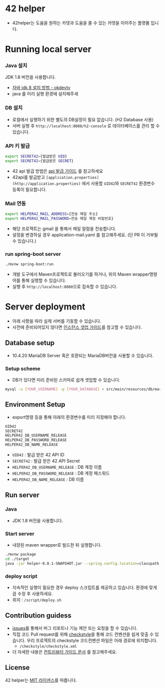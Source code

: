 # 42 helper

- 42helper는 도움을 원하는 카뎃과 도움을 줄 수 있는 카뎃을 이어주는 플랫폼 입니다.

# Running local server

### Java 설치

JDK 1.8 버전을 사용합니다.

- [자바 jdk 8 설치 방법 - okdevtv](https://okdevtv.com/mib/java)
- java 를 미리 실행 환경에 설치해주세

### DB 설치

- 로컬에서 실행하기 위한 별도의 DB설정이 필요 없습니다. (H2 Database 사용)
- 서버 실행 후 `http://localhost:8080/h2-console` 로 데이터베이스를 관리 할 수 있습니다.

### API 키 발급

```bash
export SECRET42={발급받은 UID}
export SECRET42={발급받은 SECRET}
```

- 42 api 발급 방법은 [api 발급 가이드](https://www.notion.so/epicarts2/42-API-f817378828524392be3fc4432c780bc3) 를 참고하세요
- 42api를 발급받고 `[application.properties](http://application.properties)` 에서 사용할 `UID42`와 `SECRET42`
  환경변수 등록이 필요합니다.

### Mail 연동

```bash
export HELPER42_MAIL_ADDRESS={전송 메일 주소}
export HELPER42_MAIL_PASSWORD=전송 메일 계정 비밀번호}
```

- 해당 프로젝트는 gmail 을 통해서 메일 알람을 전송합니다.
- 설정을 변경하실 경우 application-mail.yaml 를 참고해주세요. (단 PR 이 거부될 수 있습니다.)

### run spring-boot server

```bash
./mvnw spring-boot:run
```

- 개발 도구에서 Maven프로젝트로 불러오기를 하거나, 위의 Maven wrapper명령어를 통해 실행할 수 있습니다.
- 실행 후 `http://localhost:8080`으로 접속할 수 있습니다.

# Server deployment

- 아래 사항을 따라 실제 서버를 기동할 수 있습니다.
- 사전에 준비되어있지
  않다면 [인스턴스 셋업 가이드](https://github.com/innovationacademy-kr/swlabs-helper/wiki/%EC%9D%B8%EC%8A%A4%ED%84%B4%EC%8A%A4-%EC%85%8B%EC%97%85-%EB%B0%A9%EB%B2%95)를
  참고할 수 있습니다.

## Database setup

- 10.4.20 MariaDB Server 혹은 호환되는 MariaDB버전을 사용할 수 있습니다.

### Setup scheme

- DB가 있다면 미리 준비된 스키마로 쉽게 셋업할 수 있습니다.

```bash
mysql -u [YOUR_USERNAME] -p [YOUR_DATABASE] < src/main/resources/db/mariadb/schema.sql
```

## Environment Setup

- export명령 등을 통해 아래의 환경변수를 미리 지정해야 합니다.

```bash
UID42
SECRET42
HELPER42_DB_USERNAME_RELEASE
HELPER42_DB_PASSWORD_RELEASE
HELPER42_DB_NAME_RELEASE
```

- `UID42` : 발급 받은 42 API ID
- `SECRET42` : 발급 받은 42 API Secret
- `HELPER42_DB_USERNAME_RELEASE` : DB 계정 이름
- `HELPER42_DB_PASSWORD_RELEASE` : DB 계정 패스워드
- `HELPER42_DB_NAME_RELEASE` : DB 이름

## Run server

### Java

- JDK 1.8 버전을 사용합니다.

### Start server

- 내장된 maven wrapper로 빌드한 뒤 실행합니다.

```bash
./mvnw package
cd ./target
java -jar helper-0.0.1-SNAPSHOT.jar --spring.config.location=classpath:/application.properties --spring.profiles.active=release
```

### deploy script

- 지속적인 실행이 필요한 경우 deploy 스크립트를 제공하고 있습니다. 환경에 맞게끔 수정 후 사용하세요.
- 위치 : `/script/deploy.sh`

## Contribution guidess

- [issues](https://github.com/innovationacademy-kr/swlabs-helper/issues)를 통해서 버그 리포트나 기능 제안 또는 요청을 할 수 있습니다.
- 직접 코드 Pull request를 위해 [checkstyle](https://checkstyle.sourceforge.io/)을 통해 코드 컨벤션을 쉽게 맞출 수 있습니다. 우리 프로젝트의 checkstyle
  코드컨벤션 파일은 아래 경로에 위치합니다.
    - `/checkstyle/checkstyle.xml`
- 더 자세한 내용은 [컨트리뷰터 가이드 문서](https://www.notion.so/epicarts2/Contribution-guide-0d31b324e31c49fdb14eea75b058665a)
  를 참고해주세요.

## License

42 helper는 [MIT 라이센스](https://github.com/innovationacademy-kr/swlabs-helper/blob/main/LICENSE)를
따릅니다.